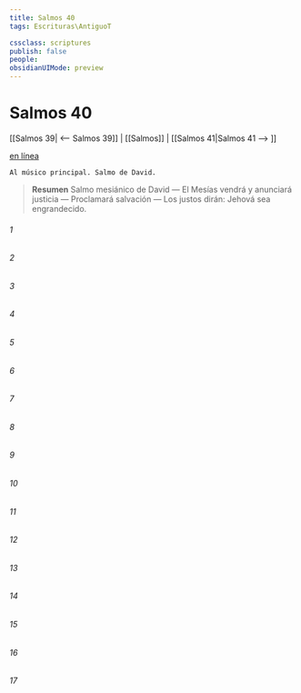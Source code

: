 ```yaml
---
title: Salmos 40
tags: Escrituras\AntiguoT

cssclass: scriptures
publish: false
people:
obsidianUIMode: preview
---
```


# Salmos 40
[[Salmos 39| <-- Salmos 39]] | [[Salmos]] | [[Salmos 41|Salmos 41 --> ]]

[en línea](https://churchofjesuschrist.org/study/scriptures/ot/ps/40?lang=spa)

```
Al músico principal. Salmo de David.
```

> __Resumen__
Salmo mesiánico de David — El Mesías vendrá y anunciará justicia — Proclamará salvación — Los justos dirán: Jehová sea engrandecido.

###### 1 


###### 2 


###### 3 


###### 4 


###### 5 


###### 6 


###### 7 


###### 8 


###### 9 


###### 10 


###### 11 


###### 12 


###### 13 


###### 14 


###### 15 


###### 16 


###### 17 



